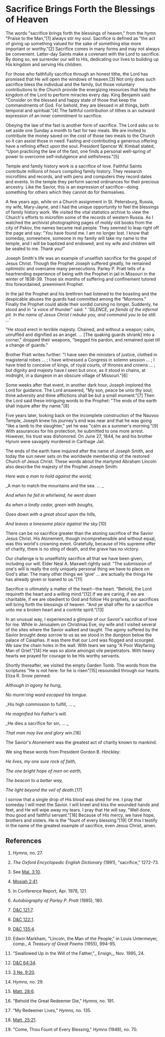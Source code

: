 # Sacrifice Brings Forth the Blessings of Heaven

The words "sacrifice brings forth the blessings of heaven," from the hymn
"Praise to the Man,"[1] always stir my soul. Sacrifice is defined as "the act
of giving up something valued for the sake of something else more important or
worthy."[2] Sacrifice comes in many forms and may not always be convenient.
Latter-day Saints make a covenant with the Lord to sacrifice. By doing so, we
surrender our will to His, dedicating our lives to building up His kingdom and
serving His children.

For those who faithfully sacrifice through an honest tithe, the Lord has
promised that He will open the windows of heaven.[3] Not only does such
sacrifice bless the individual and the family, but those voluntary
contributions to the Church provide the energizing resources that help the
kingdom of the Lord to perform miracles every day. King Benjamin said:
"Consider on the blessed and happy state of those that keep the commandments
of God. For behold, they are blessed in all things, both temporal and
spiritual."[4] The faithful contribution of tithes is an outward expression of
an inner commitment to sacrifice.

Obeying the law of the fast is another form of sacrifice. The Lord asks us to
set aside one Sunday a month to fast for two meals. We are invited to
contribute the money saved on the cost of those two meals to the Church so it
can assist those in need. Fasting and contributing a generous offering have a
refining effect upon the soul. President Spencer W. Kimball stated, "Upon
practicing the law of the fast, one finds a personal well-spring of power to
overcome self-indulgence and selfishness."[5]

Temple and family history work is a sacrifice of love. Faithful Saints
contribute millions of hours compiling family history. They research
microfilms and records, and with pens and computers they record dates and
events. In the temple they perform sacred ordinances for their precious
ancestry. Like the Savior, this is an expression of sacrifice--doing something
for others which they cannot do for themselves.

A few years ago, while on a Church assignment in St. Petersburg, Russia, my
wife, Mary-Jayne, and I had the unique opportunity to feel the blessings of
family history work. We visited the vital statistics archive to view the
Church's efforts to microfilm some of the records of western Russia. As I
watched the archivist photographing pages of moldy old books from the city of
Pskov, the names became real people. They seemed to leap right off the page
and say: "You have found me. I am no longer lost. I know that someday,
somewhere, someone in my family will take my name to the temple, and I will be
baptized and endowed, and my wife and children will be sealed to me. Thank
you!"

Joseph Smith's life was an example of unselfish sacrifice for the gospel of
Jesus Christ. Though the Prophet Joseph suffered greatly, he remained
optimistic and overcame many persecutions. Parley P. Pratt tells of a
heartrending experience of being with the Prophet in jail in Missouri in the
winter of 1838-39\. Those six months of suffering and confinement tutored this
foreordained, preeminent Prophet.

In the jail the Prophet and his brethren had listened to the boasting and the
despicable abuses the guards had committed among the "Mormons." Finally the
Prophet could abide their sordid cursing no longer. Suddenly, he stood and in
"a voice of thunder" said: " _'SILENCE, ye fiends of the infernal pit. In the
name of Jesus Christ I rebuke you, and command you to be still. ...'_

"He stood erect in terrible majesty. Chained, and without a weapon; calm,
unruffled and dignified as an angel. ... [The quaking guards shrank] into a
corner," dropped their weapons, "begged his pardon, and remained quiet till a
change of guards."

Brother Pratt writes further: "I have seen the ministers of justice, clothed
in magisterial robes ... ; I have witnessed a Congress in solemn session ... ; I
have tried to conceive of kings, of royal courts, of thrones and crowns ... ;
but dignity and majesty have I seen but _once,_ as it stood in chains, at
midnight, in a dungeon in an obscure village of Missouri."[6]

Some weeks after that event, in another dark hour, Joseph implored the Lord
for guidance. The Lord answered, "My son, peace be unto thy soul; thine
adversity and thine afflictions shall be but a small moment."[7] Then the Lord
said these intriguing words to the Prophet: "The ends of the earth shall
inquire after thy name."[8]

Five years later, looking back on the incomplete construction of the Nauvoo
Temple, Joseph knew his journey's end was near and that he was going "like a
lamb to the slaughter," yet he was "calm as a summer's morning."[9] With
assurances for his protection, he submitted to one more arrest. However, his
trust was dishonored. On June 27, 1844, he and his brother Hyrum were savagely
murdered in Carthage Jail.

The ends of the earth have inquired after the name of Joseph Smith, and today
the sun never sets on the worldwide membership of the restored Church of Jesus
Christ. These words about the martyred Abraham Lincoln also describe the
majesty of the Prophet Joseph Smith:

_Here was a man to hold against the world,_

_A man to match the mountains and the sea. ... _

_And when he fell in whirlwind, he went down_

_As when a lordly cedar, green with boughs,_

_Goes down with a great shout upon the hills,_

_And leaves a lonesome place against the sky._[10]

There can be no sacrifice greater than the atoning sacrifice of the Savior
Jesus Christ. His Atonement, though incomprehensible and without equal, was
this world's crowning event. Gratefully, because of His supreme offer of
charity, there is no sting of death, and the grave has no victory.

Our challenge is to unselfishly sacrifice all that we have been given,
including our will. Elder Neal A. Maxwell rightly said: "The submission of
one's will is really the only uniquely personal thing we have to place on
God's altar. The many other things we 'give' ... are actually the things He has
already given or loaned to us."[11]

Sacrifice is ultimately a matter of the heart--the heart. "Behold, the Lord
requireth the heart and a willing mind."[12] If we are caring, if we are
charitable, if we are obedient to God and follow His prophets, our sacrifices
will bring forth the blessings of heaven. "And ye shall offer for a sacrifice
unto me a broken heart and a contrite spirit."[13]

In an unusual way, I experienced a glimpse of our Savior's sacrifice of love
for me. While in Jerusalem on Christmas Eve, my wife and I visited several of
the sites where the Savior walked and taught. The agony suffered by the Savior
brought deep sorrow to us as we stood in the dungeon below the palace of
Caiaphas. It was there that our Lord was flogged and scourged. We saw the
chain holes in the wall. With tears we sang "A Poor Wayfaring Man of
Grief."[14] He was so alone amongst vile perpetrators. With heavy hearts we
prayed for courage to be His worthy servants.

Shortly thereafter, we visited the empty Garden Tomb. The words from the
scriptures "He is not here: for he is risen"[15] resounded through our hearts.
Eliza R. Snow penned:

_Although in agony he hung,_

_No murm'ring word escaped his tongue._

_His high commission to fulfill, ... _

_He magnified his Father's will._

_He dies a sacrifice for sin, ... _

_That man may live and glory win._[16]

The Savior's Atonement was the greatest act of charity known to mankind.

We sing these words from President Gordon B. Hinckley:

_He lives, my one sure rock of faith,_

_The one bright hope of men on earth,_

_The beacon to a better way,_

_The light beyond the veil of death._[17]

I sorrow that a single drop of His blood was shed for me. I pray that someday
I will meet the Savior. I will kneel and kiss the wounded hands and feet, and
He will wipe away my tears. I pray that He will say, "Well done, thou good and
faithful servant."[18] Because of His mercy, we have hope, brothers and
sisters. He is the "fount of every blessing."[19] Of this I testify in the
name of the greatest example of sacrifice, even Jesus Christ, amen.

## References

  1. _Hymns,_ no. 27.

  2. _The Oxford Encyclopedic English Dictionary_ (1991), "sacrifice," 1272-73.

  3. See [Mal. 3:10](https://www.lds.org/scriptures/ot/mal/3.10?lang=eng#9).

  4. [Mosiah 2:41](https://www.lds.org/scriptures/bofm/mosiah/2.41?lang=eng#40).

  5. In Conference Report, Apr. 1978, 121.

  6. _Autobiography of Parley P. Pratt_ (1985), 180.

  7. [D&amp;C 121:7](https://www.lds.org/scriptures/dc-testament/dc/121.7?lang=eng#6).

  8. [D&amp;C 122:1](https://www.lds.org/scriptures/dc-testament/dc/122.1?lang=eng#0).

  9. [D&amp;C 135:4](https://www.lds.org/scriptures/dc-testament/dc/135.4?lang=eng#3).

  10. Edwin Markham, "Lincoln, the Man of the People," in Louis Untermeyer, comp., _A Treasury of Great Poems_ (1955), 994-95.

  11. "Swallowed Up in the Will of the Father,"_ Ensign,_ Nov. 1995, 24.

  12. [D&amp;C 64:34](https://www.lds.org/scriptures/dc-testament/dc/64.34?lang=eng#33).

  13. [3 Ne. 9:20](https://www.lds.org/scriptures/bofm/3-ne/9.20?lang=eng#19).

  14. _Hymns,_ no. 29.

  15. [Matt. 28:6](https://www.lds.org/scriptures/nt/matt/28.6?lang=eng#5).

  16. "Behold the Great Redeemer Die," _Hymns,_ no. 191.

  17. "My Redeemer Lives," _Hymns,_ no. 135.

  18. [Matt. 25:21](https://www.lds.org/scriptures/nt/matt/25.21?lang=eng#20).

  19. "Come, Thou Fount of Every Blessing," _Hymns_ (1948), no. 70.

